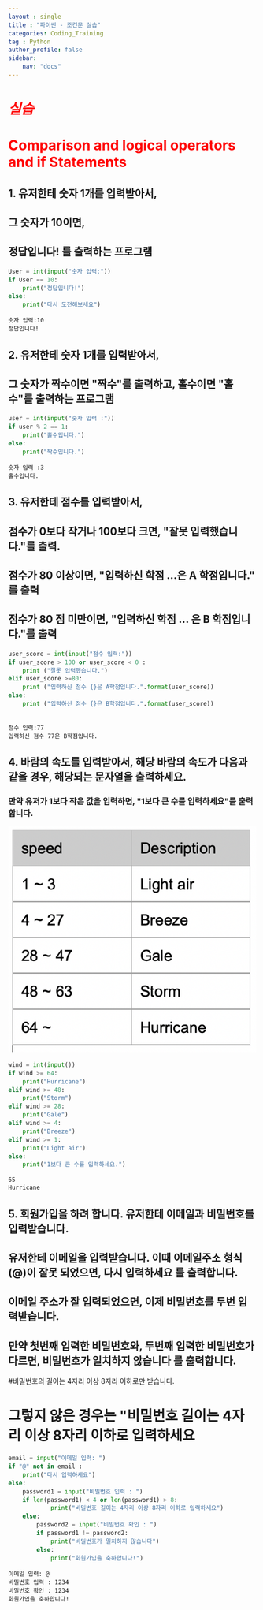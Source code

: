 ```yaml
---
layout : single
title : "파이썬 - 조건문 실습"
categories: Coding_Training
tag : Python
author_profile: false
sidebar:
    nav: "docs"
---
```

# <font color='red'> *실습* </font> 
# <font color='red'> Comparison and logical operators and if Statements </font> 

## 1. 유저한테 숫자 1개를 입력받아서, 

## 그 숫자가 10이면, 

## 정답입니다!  를 출력하는 프로그램


```python
User = int(input("숫자 입력:"))
if User == 10:
    print("정답입니다!")
else:
    print("다시 도전해보세요")
```

    숫자 입력:10
    정답입니다!
    

## 2. 유저한테 숫자 1개를 입력받아서,

## 그 숫자가 짝수이면 "짝수"를 출력하고, 홀수이면 "홀수"를 출력하는 프로그램


```python
user = int(input("숫자 입력 :"))
if user % 2 == 1:
    print("홀수입니다.")
else:
    print("짝수입니다.")
```

    숫자 입력 :3
    홀수입니다.
    

## 3. 유저한테 점수를 입력받아서,

## 점수가 0보다 작거나 100보다 크면, "잘못 입력했습니다."를 출력.

## 점수가 80 이상이면, "입력하신 학점 ...은  A 학점입니다." 를 출력

## 점수가 80 점 미만이면, "입력하신 학점 ... 은 B 학점입니다."를 출력


```python
user_score = int(input("점수 입력:"))
if user_score > 100 or user_score < 0 :
    print ("잘못 입력했습니다.")
elif user_score >=80:
    print ("입력하신 점수 {}은 A학점입니다.".format(user_score))
else:
    print ("입력하신 점수 {}은 B학점입니다.".format(user_score))
    
```

    점수 입력:77
    입력하신 점수 77은 B학점입니다.
    

## 4. 바람의 속도를 입력받아서, 해당 바람의 속도가 다음과 같을 경우, 해당되는 문자열을 출력하세요.

### 만약 유저가 1보다 작은 값을 입력하면, "1보다 큰 수를 입력하세요"를 출력합니다.

![img](/assets/images/Comparison/6.png)

```python
wind = int(input())
if wind >= 64:
    print("Hurricane")
elif wind >= 48:
    print("Storm")
elif wind >= 28:
    print("Gale")
elif wind >= 4:
    print("Breeze")
elif wind >= 1:
    print("Light air")
else:
    print("1보다 큰 수를 입력하세요.")
```

    65
    Hurricane
    

## 5. 회원가입을 하려 합니다. 유저한테 이메일과 비밀번호를 입력받습니다.

## 유저한테 이메일을 입력받습니다. 이때 이메일주소 형식(@)이 잘못 되었으면, 다시 입력하세요 를 출력합니다.

## 이메일 주소가 잘 입력되었으면, 이제 비밀번호를 두번 입력받습니다.

## 만약 첫번째 입력한 비밀번호와, 두번째 입력한 비밀번호가 다르면, 비밀번호가 일치하지 않습니다 를 출력합니다. 

#비밀번호의 길이는 4자리 이상 8자리 이하로만 받습니다. 
# 그렇지 않은 경우는 "비밀번호 길이는 4자리 이상 8자리 이하로 입력하세요


```python
email = input("이메일 입력: ")
if "@" not in email :
    print("다시 입력하세요")
else:
    password1 = input("비밀번호 입력 : ")
    if len(password1) < 4 or len(password1) > 8:
            print("비밀번호 길이는 4자리 이상 8자리 이하로 입력하세요")
    else:        
        password2 = input("비밀번호 확인 : ")
        if password1 != password2:
            print("비밀번호가 일치하지 않습니다")
        else:
            print("회원가입을 축하합니다!")
```

    이메일 입력: @
    비밀번호 입력 : 1234
    비밀번호 확인 : 1234
    회원가입을 축하합니다!
    
